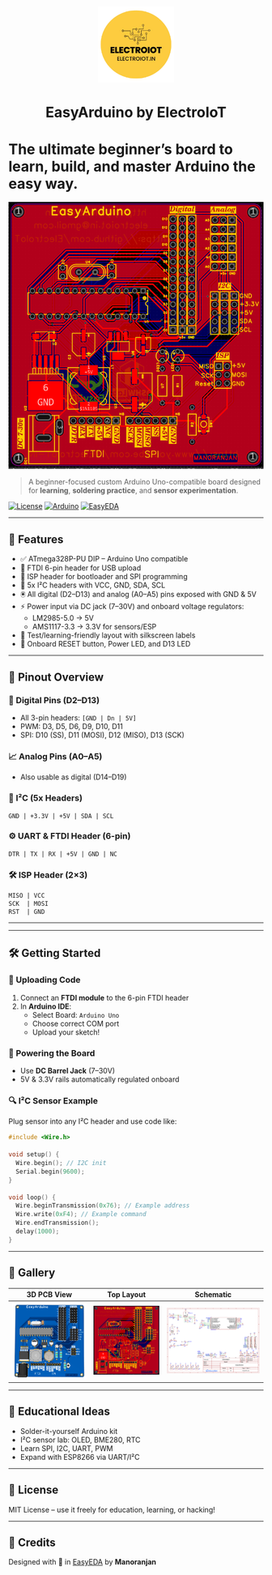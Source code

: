 <!-- Banner/logo section -->
<p align="center">
  <img src="/Image/logo.png" alt="ElectroIoT Logo" width="150">
</p>
<h1 align="center">EasyArduino by ElectroIoT</h1>

# The ultimate beginner’s board to learn, build, and master Arduino the easy way.

![PCB Render](Images/EasyArduino_layout.PNG)
> A beginner-focused custom Arduino Uno-compatible board designed for **learning**, **soldering practice**, and **sensor experimentation**.

[![License](https://img.shields.io/badge/license-MIT-blue.svg)](LICENSE)
[![Arduino](https://img.shields.io/badge/platform-Arduino-blue?logo=arduino)](https://www.arduino.cc/)
[![EasyEDA](https://img.shields.io/badge/made%20with-EasyEDA-green?logo=easyeda)](https://easyeda.com/)

---

## 🎯 Features

- ✅ ATmega328P-PU DIP – Arduino Uno compatible
- 🔌 FTDI 6-pin header for USB upload
- 🧠 ISP header for bootloader and SPI programming
- 📶 5x I²C headers with VCC, GND, SDA, SCL
- 🖲️ All digital (D2–D13) and analog (A0–A5) pins exposed with GND & 5V
- ⚡ Power input via DC jack (7–30V) and onboard voltage regulators:
  - LM2985-5.0 → 5V
  - AMS1117-3.3 → 3.3V for sensors/ESP
- 🧪 Test/learning-friendly layout with silkscreen labels
- 🔘 Onboard RESET button, Power LED, and D13 LED

---

## 🧩 Pinout Overview

### 🔌 Digital Pins (D2–D13)
- All 3-pin headers: `[GND | Dn | 5V]`
- PWM: D3, D5, D6, D9, D10, D11
- SPI: D10 (SS), D11 (MOSI), D12 (MISO), D13 (SCK)

### 📈 Analog Pins (A0–A5)
- Also usable as digital (D14–D19)

### 📡 I²C (5x Headers)
```
GND | +3.3V | +5V | SDA | SCL
```

### ⚙️ UART & FTDI Header (6-pin)
```
DTR | TX | RX | +5V | GND | NC
```

### 🛠 ISP Header (2×3)
```
MISO | VCC
SCK  | MOSI
RST  | GND
```

---


---

## 🛠 Getting Started

### 🔧 Uploading Code
1. Connect an **FTDI module** to the 6-pin FTDI header
2. In **Arduino IDE**:
   - Select Board: `Arduino Uno`
   - Choose correct COM port
   - Upload your sketch!

### 🔌 Powering the Board
- Use **DC Barrel Jack** (7–30V)
- 5V & 3.3V rails automatically regulated onboard

### 🔍 I²C Sensor Example
Plug sensor into any I²C header and use code like:

```cpp
#include <Wire.h>

void setup() {
  Wire.begin(); // I2C init
  Serial.begin(9600);
}

void loop() {
  Wire.beginTransmission(0x76); // Example address
  Wire.write(0xF4); // Example command
  Wire.endTransmission();
  delay(1000);
}
```

---

## 📸 Gallery

| 3D PCB View | Top Layout | Schematic |
|-------------|------------|-----------|
| ![3D PCB](Images/EasyArduino_3D.png) | ![Top](Images/EasyArduino_layout.PNG) | ![Schematic](Images/EasyArduino_Schematic.png) |

---

## 🧠 Educational Ideas
- Solder-it-yourself Arduino kit
- I²C sensor lab: OLED, BME280, RTC
- Learn SPI, I2C, UART, PWM
- Expand with ESP8266 via UART/I²C

---

## 📄 License

MIT License – use it freely for education, learning, or hacking!

---

## 🤝 Credits

Designed with 💙 in [EasyEDA](https://easyeda.com/) by **Manoranjan**
